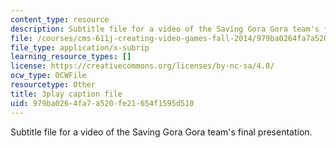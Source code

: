 ```yaml
---
content_type: resource
description: Subtitle file for a video of the Saving Gora Gora team's final presentation.
file: /courses/cms-611j-creating-video-games-fall-2014/979ba0264fa7a520fe21654f1595d510_sKolTx6sxUo.srt
file_type: application/x-subrip
learning_resource_types: []
license: https://creativecommons.org/licenses/by-nc-sa/4.0/
ocw_type: OCWFile
resourcetype: Other
title: 3play caption file
uid: 979ba026-4fa7-a520-fe21-654f1595d510
---
```

Subtitle file for a video of the Saving Gora Gora team's final presentation.